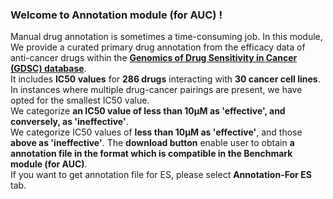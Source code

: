 ### Welcome to Annotation module (for AUC) ! 
Manual drug annotation is sometimes a time-consuming job. In this module, We provide a curated primary drug annotation from the efficacy data of anti-cancer drugs within the [**Genomics of Drug Sensitivity in Cancer (GDSC) database**](https://www.cancerrxgene.org/).  
It includes **IC50 values** for **286 drugs** interacting with **30 cancer cell lines**.  
In instances where multiple drug-cancer pairings are present, we have opted for the smallest IC50 value.  
We categorize **an IC50 value of less than 10μM as 'effective', and conversely, as 'ineffective'**.   
We categorize IC50 values of **less than 10μM as 'effective'**, and those **above as 'ineffective'**.
The **download button** enable user to obtain **a annotation file in the format which is compatible in the Benchmark module (for AUC)**.   
If you want to get annotation file for ES, please select **Annotation-For ES** tab.   